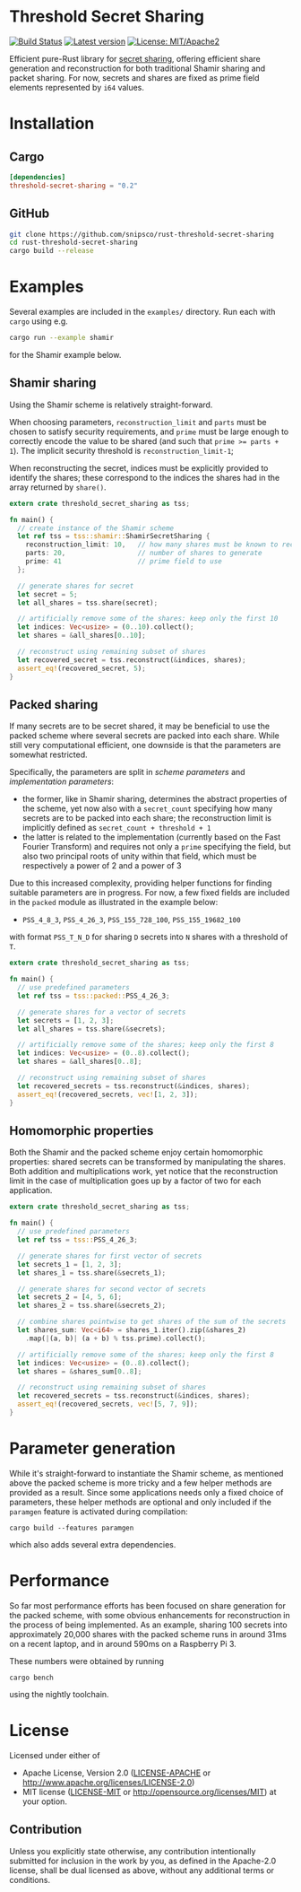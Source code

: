 # Threshold Secret Sharing

[![Build Status](https://travis-ci.org/snipsco/rust-threshold-secret-sharing.svg?branch=master)](https://travis-ci.org/snipsco/rust-threshold-secret-sharing)
[![Latest version](https://img.shields.io/crates/v/threshold-secret-sharing.svg)](https://img.shields.io/crates/v/threshold-secret-sharing.svg)
[![License: MIT/Apache2](https://img.shields.io/badge/license-MIT%2fApache2-blue.svg)](https://img.shields.io/badge/license-MIT%2fApache2-blue.svg)

Efficient pure-Rust library for [secret sharing](https://en.wikipedia.org/wiki/Secret_sharing), offering efficient share generation and reconstruction for both traditional Shamir sharing and packet sharing. For now, secrets and shares are fixed as prime field elements represented by `i64` values.


# Installation


## Cargo
```toml
[dependencies]
threshold-secret-sharing = "0.2"
```


## GitHub
```bash
git clone https://github.com/snipsco/rust-threshold-secret-sharing
cd rust-threshold-secret-sharing
cargo build --release
```


# Examples
Several examples are included in the `examples/` directory. Run each with `cargo` using e.g.
```sh
cargo run --example shamir
```
for the Shamir example below.


## Shamir sharing
Using the Shamir scheme is relatively straight-forward.

When choosing parameters, `reconstruction_limit` and `parts` must be chosen to satisfy security requirements, and `prime` must be large enough to correctly encode the value to be shared (and such that `prime >= parts + 1`). The implicit security threshold is `reconstruction_limit-1`;

When reconstructing the secret, indices must be explicitly provided to identify the shares; these correspond to the indices the shares had in the array returned by `share()`.

```rust
extern crate threshold_secret_sharing as tss;

fn main() {
  // create instance of the Shamir scheme
  let ref tss = tss::shamir::ShamirSecretSharing {
    reconstruction_limit: 10,   // how many shares must be known to reconstruct
    parts: 20,                  // number of shares to generate
    prime: 41                   // prime field to use
  };

  // generate shares for secret
  let secret = 5;
  let all_shares = tss.share(secret);

  // artificially remove some of the shares: keep only the first 10
  let indices: Vec<usize> = (0..10).collect();
  let shares = &all_shares[0..10];

  // reconstruct using remaining subset of shares
  let recovered_secret = tss.reconstruct(&indices, shares);
  assert_eq!(recovered_secret, 5);
}
```


## Packed sharing
If many secrets are to be secret shared, it may be beneficial to use the packed scheme where several secrets are packed into each share. While still very computational efficient, one downside is that the parameters are somewhat restricted.

Specifically, the parameters are split in *scheme parameters* and *implementation parameters*:
- the former, like in Shamir sharing, determines the abstract properties of the scheme, yet now also with a `secret_count` specifying how many secrets are to be packed into each share; the reconstruction limit is implicitly defined as `secret_count + threshold + 1`
- the latter is related to the implementation (currently based on the Fast Fourier Transform) and requires not only a `prime` specifying the field, but also two principal roots of unity within that field, which must be respectively a power of 2 and a power of 3

Due to this increased complexity, providing helper functions for finding suitable parameters are in progress. For now, a few fixed fields are included in the `packed` module as illustrated in the example below:

- `PSS_4_8_3`, `PSS_4_26_3`, `PSS_155_728_100`, `PSS_155_19682_100`

with format `PSS_T_N_D` for sharing `D` secrets into `N` shares with a threshold of `T`.

```rust
extern crate threshold_secret_sharing as tss;

fn main() {
  // use predefined parameters
  let ref tss = tss::packed::PSS_4_26_3;

  // generate shares for a vector of secrets
  let secrets = [1, 2, 3];
  let all_shares = tss.share(&secrets);

  // artificially remove some of the shares; keep only the first 8
  let indices: Vec<usize> = (0..8).collect();
  let shares = &all_shares[0..8];

  // reconstruct using remaining subset of shares
  let recovered_secrets = tss.reconstruct(&indices, shares);
  assert_eq!(recovered_secrets, vec![1, 2, 3]);
}
```


## Homomorphic properties
Both the Shamir and the packed scheme enjoy certain homomorphic properties: shared secrets can be transformed by manipulating the shares. Both addition and multiplications work, yet notice that the reconstruction limit in the case of multiplication goes up by a factor of two for each application.

```rust
extern crate threshold_secret_sharing as tss;

fn main() {
  // use predefined parameters
  let ref tss = tss::PSS_4_26_3;

  // generate shares for first vector of secrets
  let secrets_1 = [1, 2, 3];
  let shares_1 = tss.share(&secrets_1);

  // generate shares for second vector of secrets
  let secrets_2 = [4, 5, 6];
  let shares_2 = tss.share(&secrets_2);

  // combine shares pointwise to get shares of the sum of the secrets
  let shares_sum: Vec<i64> = shares_1.iter().zip(&shares_2)
    .map(|(a, b)| (a + b) % tss.prime).collect();

  // artificially remove some of the shares; keep only the first 8
  let indices: Vec<usize> = (0..8).collect();
  let shares = &shares_sum[0..8];

  // reconstruct using remaining subset of shares
  let recovered_secrets = tss.reconstruct(&indices, shares);
  assert_eq!(recovered_secrets, vec![5, 7, 9]);
}
```

# Parameter generation
While it's straight-forward to instantiate the Shamir scheme, as mentioned above the packed scheme is more tricky and a few helper methods are provided as a result. Since some applications needs only a fixed choice of parameters, these helper methods are optional and only included if the `paramgen` feature is activated during compilation:
```
cargo build --features paramgen
```
which also adds several extra dependencies.


# Performance
So far most performance efforts has been focused on share generation for the packed scheme, with some obvious enhancements for reconstruction in the process of being implemented. As an example, sharing 100 secrets into approximately 20,000 shares with the packed scheme runs in around 31ms on a recent laptop, and in around 590ms on a Raspberry Pi 3.

These numbers were obtained by running
```
cargo bench
```
using the nightly toolchain.

# License

Licensed under either of
 * Apache License, Version 2.0 ([LICENSE-APACHE](LICENSE-APACHE) or http://www.apache.org/licenses/LICENSE-2.0)
 * MIT license ([LICENSE-MIT](LICENSE-MIT) or http://opensource.org/licenses/MIT)
at your option.

## Contribution

Unless you explicitly state otherwise, any contribution intentionally submitted
for inclusion in the work by you, as defined in the Apache-2.0 license, shall
be dual licensed as above, without any additional terms or conditions.

